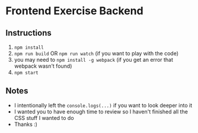 # Frontend Exercise Backend

## Instructions
1. `npm install`
2. `npm run build` OR `npm run watch` (if you want to play with the code)
3. you may need to `npm install -g webpack` (if you get an error that webpack wasn't found)
4. `npm start`

## Notes
* I intentionally left the `console.logs(...)` if you want to look deeper into it
* I wanted you to have enough time to review so I haven't finished all the CSS stuff I wanted to do
* Thanks :)

